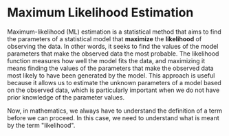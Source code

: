 # Maximum Likelihood Estimation

Maximum-likelihood (ML) estimation is a statistical method that aims to find the parameters of a statistical model that **maximize** the **likelihood** of observing the data. In other words, it seeks to find the values of the model parameters that make the observed data the most probable. The likelihood function measures how well the model fits the data, and maximizing it means finding the values of the parameters that make the observed data most likely to have been generated by the model. This approach is useful because it allows us to estimate the unknown parameters of a model based on the observed data, which is particularly important when we do not have prior knowledge of the parameter values.

Now, in mathematics, we always have to understand the definition of a term before
we can proceed. In this case, we need to understand what is meant by the term
"likelihood".
